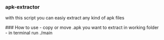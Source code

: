 ### apk-extractor <br>
with this script you can easiy extract any kind of apk files
<p>
### How to use
- copy or move .apk you want to extract in working folder <br>
- in terminal run ./main 
